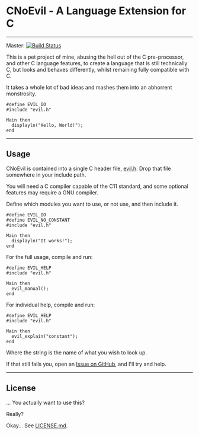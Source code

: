 # CNoEvil - A Language Extension for C

---

Master: [![Build Status](https://travis-ci.org/shakna-israel/cnoevil.svg?branch=master)](https://travis-ci.org/shakna-israel/cnoevil)

This is a pet project of mine, abusing the hell out of the C pre-processor, and other C language features, to create a language that is still technically C, but looks and behaves differently, whilst remaining fully compatible with C.

It takes a whole lot of bad ideas and mashes them into an abhorrent monstrosity.

```
#define EVIL_IO
#include "evil.h"

Main then
  displayln("Hello, World!");
end
```

---

## Usage

CNoEvil is contained into a single C header file, [evil.h](evil.h). Drop that file somewhere in your include path.

You will need a C compiler capable of the C11 standard, and some optional features may require a GNU compiler.

Define which modules you want to use, or not use, and then include it.

```
#define EVIL_IO
#define EVIL_NO_CONSTANT
#include "evil.h"

Main then
  displayln("It works!");
end
```

For the full usage, compile and run:

```
#define EVIL_HELP
#include "evil.h"

Main then
  evil_manual();
end
```

For individual help, compile and run:

```
#define EVIL_HELP
#include "evil.h"

Main then
  evil_explain("constant");
end
```

Where the string is the name of what you wish to look up.

If that still fails you, open an [Issue on GitHub](https://github.com/shakna-israel/cnoevil/issues), and I'll try and help.

---

## License

... You actually want to use this?

Really?

Okay... See [LICENSE.md](LICENSE.md).
